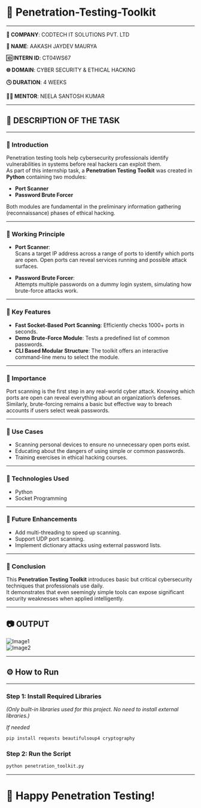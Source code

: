# 📂 Penetration-Testing-Toolkit

---

**🏢 COMPANY**: CODTECH IT SOLUTIONS PVT. LTD

**👤 NAME**: AAKASH JAYDEV MAURYA

**🆔 INTERN ID**: CT04WS67

**🌐 DOMAIN**: CYBER SECURITY & ETHICAL HACKING

**🕓 DURATION**: 4 WEEKS

**👨‍🏫 MENTOR**: NEELA SANTOSH KUMAR

---

## 📜 DESCRIPTION OF THE TASK

---

### 🔹 Introduction

Penetration testing tools help cybersecurity professionals identify vulnerabilities in systems before real hackers can exploit them.  
As part of this internship task, a **Penetration Testing Toolkit** was created in **Python** containing two modules:

- **Port Scanner**
- **Password Brute Forcer**

Both modules are fundamental in the preliminary information gathering (reconnaissance) phases of ethical hacking.

---

### 🔹 Working Principle

- **Port Scanner**:  
  Scans a target IP address across a range of ports to identify which ports are open. Open ports can reveal services running and possible attack surfaces.

- **Password Brute Forcer**:  
  Attempts multiple passwords on a dummy login system, simulating how brute-force attacks work.

---

### 🔹 Key Features

- **Fast Socket-Based Port Scanning**: Efficiently checks 1000+ ports in seconds.
- **Demo Brute-Force Module**: Tests a predefined list of common passwords.
- **CLI Based Modular Structure**: The toolkit offers an interactive command-line menu to select the module.

---

### 🔹 Importance

Port scanning is the first step in any real-world cyber attack. Knowing which ports are open can reveal everything about an organization’s defenses.  
Similarly, brute-forcing remains a basic but effective way to breach accounts if users select weak passwords.

---

### 🔹 Use Cases

- Scanning personal devices to ensure no unnecessary open ports exist.
- Educating about the dangers of using simple or common passwords.
- Training exercises in ethical hacking courses.

---

### 🔹 Technologies Used

- Python
- Socket Programming

---

### 🔹 Future Enhancements

- Add multi-threading to speed up scanning.
- Support UDP port scanning.
- Implement dictionary attacks using external password lists.

---

### 🔹 Conclusion

This **Penetration Testing Toolkit** introduces basic but critical cybersecurity techniques that professionals use daily.  
It demonstrates that even seemingly simple tools can expose significant security weaknesses when applied intelligently.

---

## 📷 OUTPUT

![Image1](https://github.com/user-attachments/assets/54ed8e45-7d87-4c27-983a-67dc2d1cb6d4)  
![Image2](https://github.com/user-attachments/assets/49d9d34a-23f3-41bc-a644-aa4462f826ce)

---

## ⚙️ How to Run

---

### Step 1: Install Required Libraries

*(Only built-in libraries used for this project. No need to install external libraries.)*

*If needed*

```bash
pip install requests beautifulsoup4 cryptography
```

### Step 2: Run the Script

```bash
python penetration_toolkit.py
```

---

# 🚀 Happy Penetration Testing!
